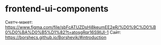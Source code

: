 # frontend-ui-components

Скетч-макет:
https://www.figma.com/file/sbFcATUZDsHi8keumEE2eR/%D0%9C%D0%B0%D0%BA%D0%B5%D1%82?t=atosgRqr16S9llJI-1
Сайт:
https://borshecs.github.io/Borshevik/#introduction
